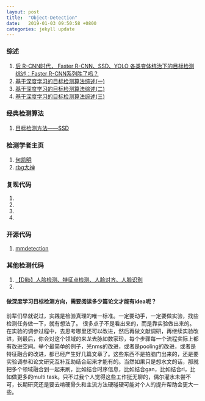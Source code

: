 ```yaml
---
layout: post
title:  "Object-Detection"
date:   2019-01-03 09:50:58 +0800
categories: jekyll update
---
```

### 综述
1. [后 R-CNN时代， Faster R-CNN、SSD、YOLO 各类变体统治下的目标检测综述：Faster R-CNN系列胜了吗？](https://zhuanlan.zhihu.com/p/38709522) 
2. [基于深度学习的目标检测算法综述(一)](https://zhuanlan.zhihu.com/p/40047760)
3. [基于深度学习的目标检测算法综述(二)](https://zhuanlan.zhihu.com/p/40020809)
3. [基于深度学习的目标检测算法综述(三)](https://zhuanlan.zhihu.com/p/40102001)

### 经典检测算法
1. [目标检测方法——SSD](https://blog.csdn.net/akenseren/article/details/80963666)


### 检测学者主页
1. [何凯明](http://kaiminghe.com/)
2. [rbg大神](http://www.rossgirshick.info/)

### 复现代码
1. []()
2. []()
3. []()
4. []()

### 开源代码
1. [mmdetection](https://github.com/open-mmlab/mmdetection)

### 其他检测代码
1. [【Dlib】人脸检测、特征点检测、人脸对齐、人脸识别](https://blog.csdn.net/liuxiao214/article/details/83411820)
2. []()


#### 做深度学习目标检测方向，需要阅读多少篇论文才能有idea呢？
前辈们早就说过，实践是检验真理的唯一标准。一定要动手，一定要做实验，找些检测任务做一下，就有想法了。
很多点子不是看出来的，而是靠实验做出来的。在实验的调参过程中，去思考哪里还可以改进，然后再做文献调研，再继续实验改进，到最后，你会对这个领域的来龙去脉如数家珍，每个步骤每一个流程实际上都有改进空间。举个最简单的例子，光nms的改进，或者是pooling的改进，或者是特征融合的改进，都已经产生好几篇文章了。这些东西不是拍脑门出来的，还是要实验调参和论文研究互补互助结合起来才能有的。当然如果只是想水文的话，那就把多个领域融合到一起来刷，比如结合时序信息，比如结合gan，比如结合rl，比如做更多的multi task。只不过我个人觉得这些工作挺无聊的，偶尔灌水未尝不可，长期研究还是要去啃硬骨头和主流方法硬碰硬可能对个人的提升帮助会更大一些。
 
